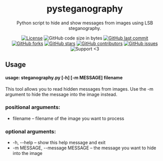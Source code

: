 <h1 align="center">pysteganography</h1>

<div align="center">
 
 Python script to hide and show messages from images using LSB steganography.
 
 [![License](https://img.shields.io/github/license/kokolem/pysteganography)](https://github.com/kokolem/pysteganography/blob/master/LICENSE)
 ![GitHub code size in bytes](https://img.shields.io/github/languages/code-size/kokolem/pysteganography)
 [![GitHub last commit](https://img.shields.io/github/last-commit/kokolem/pysteganography)](https://github.com/kokolem/pysteganography/commits/master)
 [![GitHub forks](https://img.shields.io/github/forks/kokolem/pysteganography)](https://github.com/kokolem/pysteganography/network/members)
 [![GitHub stars](https://img.shields.io/github/stars/kokolem/pysteganography)](https://github.com/kokolem/pysteganography/stargazers)
 [![GitHub contributors](https://img.shields.io/github/contributors/kokolem/pysteganography)](https://github.com/kokolem/pysteganography/graphs/contributors)
 [![GitHub issues](https://img.shields.io/github/issues/kokolem/pysteganography)](https://github.com/kokolem/pysteganography/issues)
 ![Support <3](https://kokolem.github.io/LGBT-friendly-rainbow.svg)
 
</div>

## Usage
#### usage: steganography.py [-h] [-m MESSAGE] filename

This tool allows you to read hidden messages from images. Use the -m argument
to hide the message into the image instead.

### positional arguments:
- filename – filename of the image you want to process

### optional arguments:
- -h, --help – show this help message and exit
- -m MESSAGE, --message MESSAGE – the message you want to hide into the image
